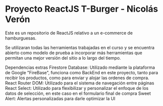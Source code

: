 # Proyecto ReactJS T-Burger - Nicolás Verón

Este es un repositorio de ReactJS relativo a un e-commerce de hamburguesas.

Se utilizaran todas las herramientas trabajadas en el curso y se encuentra abierto como modelo de prueba a incorporar más herramientas que permitan una mejor versión del sitio a lo largo del tiempo.

Dependencias extras
Firestore Database: Utilizado mediante la plataforma de Google "FireBase", funciona como BackEnd en este proyecto, tanto para recibir los productos, como para enviar y alojar las ordenes de compra.
React Router DOM: Utilizado para el sistema de navegación entre páginas
React Select: Utilizado para flexibilizar y personalizar el enfoque de los datos de selección, en este caso en el formulario final de compra
Sweet Alert: Alertas personalizadas para darle optimizar la UI 

